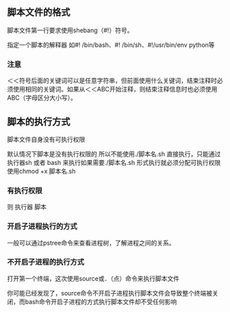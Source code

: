 ##  脚本文件的格式

脚本文件第一行要求使用shebang（#!）符号。

指定一个脚本的解释器 如#! /bin/bash、#! /bin/sh、#!/usr/bin/env python等

### 注意

＜＜符号后面的关键词可以是任意字符串，但前面使用什么关键词，结束注释时必须使用相同的关键词。如果从＜＜ABC开始注释，则结束注释信息时也必须使用ABC（字母区分大小写）。

## 脚本的执行方式

脚本文件自身没有可执行权限

默认情况下脚本是没有执行权限的 所以不能使用./脚本名.sh  直接执行，只能通过执行器sh 或者 bash 来执行如果需要./脚本名.sh  形式执行就必须分配可执行权限 使用chmod +x 脚本名.sh

### 有执行权限

则  执行器  脚本  

### 开启子进程执行的方式

一般可以通过pstree命令来查看进程树，了解进程之间的关系。

### 不开启子进程的执行方式

打开第一个终端，这次使用source或．（点）命令来执行脚本文件

你可能已经发现了，source命令不开启子进程执行脚本文件会导致整个终端被关闭，而bash命令开启子进程的方式执行脚本文件却不受任何影响